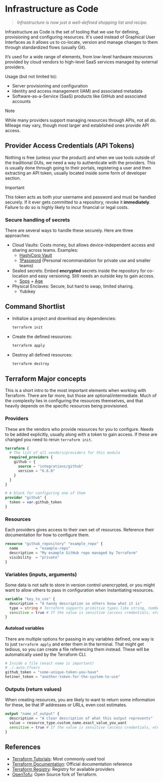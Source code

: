 # Infrastructure as Code

> *Infrastructure is now just a well-defined shopping list and recipe.*

Infrastructure as Code is the set of tooling that we use for defining, provisioning and configuring resources. It's used instead of Graphical User Interfaces as it allows us to co-locate, version and manage changes to them through standardized flows (usually Git).

It’s used for a wide range of elements, from low-level hardware resources provided by cloud vendors to high-level SaaS services managed by external providers.

Usage (but not limited to):

- Server provisioning and configuration
- Identity and access management (IAM) and associated metadata
- Software-as-a-Service (SaaS) products like GitHub and associated accounts

> [!NOTE]
>
> While many providers support managing resources through APIs, not all do. Mileage may vary, though most larger and established ones provide API access.

## Provider Access Credentials (API Tokens)

Nothing is free (unless your the product) and when we use tools outside of the traditional GUIs, we need a way to authenticate with the providers. This is usually done through going to their portals, registering a user and then extracting an API token, usually located inside some form of developer section.

> [!IMPORTANT]
>
> This token acts as both your username and password and must be handled securely. If it ever gets committed to a repository, revoke it **immediately**. Failure to do so is highly likely to incur financial or legal costs.

### Secure handling of secrets

There are several ways to handle these securely. Here are three approaches:

- Cloud Vaults: Costs money, but allows device-independent access and sharing across teams. Examples:
  - [HashiCorp Vault](https://www.hashicorp.com/en/products/vault)
  - [1Password](https://1password.com/) (Personal recommandation for private use and smaller teams)
- Sealed secrets: Embed **encrypted** secrets inside the repository for co-location and easy versioning. Still needs an outside key to gain access.
  - [Sops](https://github.com/getsops/sops) + [Age](https://github.com/FiloSottile/age)
- Physical Enclaves: Secure, but hard to swap, limited sharing.
  - Yubikey

## Command Shortlist

- Initialize a project and download any dependencies:

    ```sh
    terraform init
    ````

- Create the defined resources:

    ```sh
    terraform apply
    ````

- Destroy all defined resources:

    ```sh
    terraform destroy
    ```

## Terraform Major concepts

This is a short intro to the most important elements when working with Terraform. There are far more, but those are optional/intermediate. Much of the complexity lies in configuring the resources themselves, and that heavily depends on the specific resources being provisioned.

### Providers

These are the vendors who provide resources for you to configure. Needs to be added explicitly, usually along with a token to gain access. If these are changed you need to rerun `terraform init`.

```tf
terraform {
  # The list of all vendors/providers for this module
  required_providers {
    github = {
      source = "integrations/github"
      version = "6.6.0"
    }
  }
}

# A block for configuring one of them
provider "github" {
  token = var.github_token
}
````

### Resources

Each providers gives access to their own set of resources. Reference their documentation for how to configure them.

```tf
resource "github_repository" "example_repo" {
  name        = "example-repo"
  description = "My example GitHub repo managed by Terraform"
  visibility  = "private"
}
````

### Variables (inputs, arguments)

Some data is not safe to store in version control unencrypted, or you might want to allow others to pass in configuration when instantiating resources.

```tf
variable "key_to_use" {
  description = "A handy description so others know what it is"
  type = string # Terraform supports primitive types like string, number, bool, as well as complex types like list and map.
  sensitive = true # If the value is sensitive (access credentials, etc) hide it from all logs
}
```

#### Autoload variables

There are multiple options for passing in any variables defined, one way is to just `terraform apply` and enter them in the terminal. That might get tedious, so you can create a file referencing them instead. These will be automatically used by the Terraform CLI.

```tfvars
# Inside a file (exact name is important)
# ./.auto.tfvars
github_token = "some-unique-token-you-have"
hetzner_token = "another-token-for-the-system-to-use"
```

### Outputs (return values)

When creating resources, you are likely to want to return some information for these, be that IP addresses or URLs, even cost estimates.

```tf
output "name_of_output" {
  description = "A clear description of what this output represents"
  value = resource_type.custom_name.exact_value_you_want
  sensitive = true # If the value is sensitive (access credentials, etc) hide it from all logs
}
```

## References

- [Terraform Tutorials](https://developer.hashicorp.com/terraform/tutorials): Most commonly used tool
- [Terraform Documentation](https://developer.hashicorp.com/terraform/docs): Official documentation reference
- [Terraform Registry](https://registry.terraform.io/): Registry for available providers
- [OpenTofu](https://opentofu.org/): Open Source fork of Terraform.
